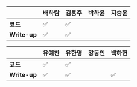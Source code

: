 |              | 배하람             | 김용주             | 박하윤 | 지승윤 |
| ------------ | ------------------ | ------------------ | ------ | ------ |
| **코드**     | :white_check_mark: | :white_check_mark: |        |        |
| **Write-up** | :white_check_mark: | :white_check_mark: |        |        |

|              | 유예찬 | 유한영 | 강동인 | 백하현 |
| ------------ | ------ | ------ | ------ | ------ |
| **코드**     |:white_check_mark:|:white_check_mark:|        |        |
| **Write-up** |:white_check_mark:|:white_check_mark:|        |:white_check_mark:|

